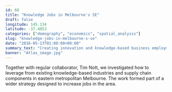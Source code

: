 ```yaml
---
id: 68
title: "Knowledge Jobs in Melbourne's SE"
draft: false
longitude: 145.134
latitude: -37.4853
categories: ["demography", "economics", "spatial_analysis"]
slug: "knowledge-jobs-in-melbourne-s-se"
date: "2016-05-13T01:08:00+00:00"
summary_text: "Creating innovation and knowledge-based business employment in Melbourne's south-east"
banner: "Atlas_image.jpg"
---
```


Together with regular collaborator, Tim Nott, we investigated how to leverage from existing knowledge-based industries and supply chain components in eastern metropolitan Melbourne. The work formed part of a wider strategy designed to increase jobs in the area.

